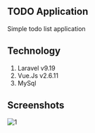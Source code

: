 ## TODO Application
Simple todo list application

## Technology
1. Laravel v9.19
2. Vue.Js v2.6.11
3. MySql

## Screenshots
![1](https://github.com/masudncse/laravel-vuejs-todo-app/blob/master/screenshot/01.png) 
